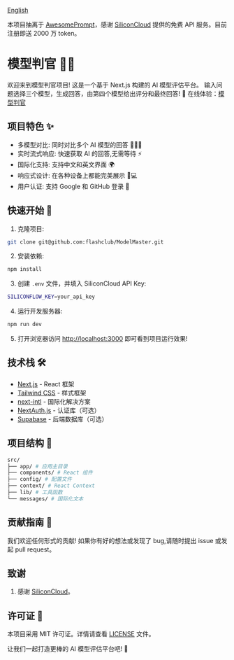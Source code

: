 [English](https://github.com/flashclub/blob/main/README_EN.md)

本项目抽离于 [AwesomePrompt](https://awesomeprompt.net/zh/all-model)，感谢 [SiliconCloud](https://cloud.siliconflow.cn/i/h5JiyFm0) 提供的免费 API 服务。目前注册即送 2000 万 token。

# 模型判官 🧑‍⚖️

欢迎来到模型判官项目! 这是一个基于 Next.js 构建的 AI 模型评估平台。
输入问题选择三个模型，生成回答，由第四个模型给出评分和最终回答! 🚀
在线体验：[模型判官](https://modelmaster.vercel.app/)

## 项目特色 ✨

- 多模型对比: 同时对比多个 AI 模型的回答 🤖🆚🤖
- 实时流式响应: 快速获取 AI 的回答,无需等待 ⚡
- 国际化支持: 支持中文和英文界面 🌍
- 响应式设计: 在各种设备上都能完美展示 📱💻
- 用户认证: 支持 Google 和 GitHub 登录 🔐

## 快速开始 🏁

1. 克隆项目:

```bash
git clone git@github.com:flashclub/ModelMaster.git
```

2. 安装依赖:

```bash
npm install
```

3. 创建 `.env` 文件，并填入 SiliconCloud API Key:

```bash
SILICONFLOW_KEY=your_api_key
```

4. 运行开发服务器:

```bash
npm run dev
```

5. 打开浏览器访问 [http://localhost:3000](http://localhost:3000) 即可看到项目运行效果!

## 技术栈 🛠️

- [Next.js](https://nextjs.org/) - React 框架
- [Tailwind CSS](https://tailwindcss.com/) - 样式框架
- [next-intl](https://next-intl-docs.vercel.app/) - 国际化解决方案
- [NextAuth.js](https://next-auth.js.org/) - 认证库（可选）
- [Supabase](https://supabase.com/) - 后端数据库（可选）

## 项目结构 📁

```bash
src/
├── app/ # 应用主目录
├── components/ # React 组件
├── config/ # 配置文件
├── context/ # React Context
├── lib/ # 工具函数
└── messages/ # 国际化文本
```

## 贡献指南 🤝

我们欢迎任何形式的贡献! 如果你有好的想法或发现了 bug,请随时提出 issue 或发起 pull request。

## 致谢

1. 感谢 [SiliconCloud](https://cloud.siliconflow.cn/i/h5JiyFm0)。

## 许可证 📄

本项目采用 MIT 许可证。详情请查看 [LICENSE](LICENSE) 文件。

让我们一起打造更棒的 AI 模型评估平台吧! 🎉
